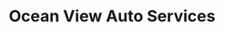 ---
title: "Ocean View Auto Services"
url: /east-haven/ocean-view-auto-services/
shop: Autowerkstatt
---